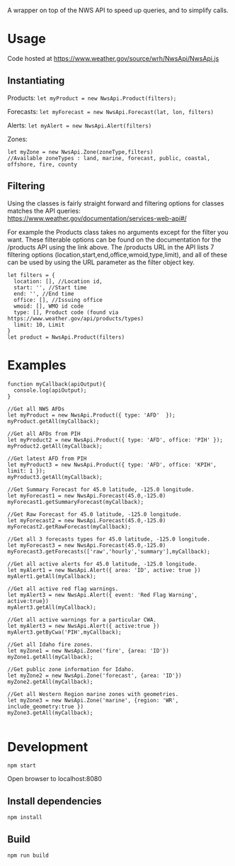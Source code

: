 A wrapper on top of the NWS API to speed up queries, and to simplify calls.

# Usage

Code hosted at https://www.weather.gov/source/wrh/NwsApi/NwsApi.js

## Instantiating

Products:
`let myProduct = new NwsApi.Product(filters);`

Forecasts:
`let myForecast = new NwsApi.Forecast(lat, lon, filters)`

Alerts:
`let myAlert = new NwsApi.Alert(filters)`

Zones:
```
let myZone = new NwsApi.Zone(zoneType,filters)
//Available zoneTypes : land, marine, forecast, public, coastal, offshore, fire, county
```

## Filtering

Using the classes is fairly straight forward and filtering options for classes matches the API queries: https://www.weather.gov/documentation/services-web-api#/

For example the Products class takes no arguments except for the filter you want.  These filterable options can be found on the documentation for the /products API using the link above. The /products URL in the API lists 7 filtering options (location,start,end,office,wmoid,type,limit), and all of these can be used by using the URL parameter as the filter object key.


```
let filters = {
  location: [], //Location id,
  start: '', //Start time
  end: '', //End time
  office: [], //Issuing office
  wmoid: [], WMO id code
  type: [], Product code (found via https://www.weather.gov/api/products/types)
  limit: 10, Limit
}
let product = NwsApi.Product(filters)
```


# Examples

```
function myCallback(apiOutput){
  console.log(apiOutput);
}

//Get all NWS AFDs
let myProduct = new NwsApi.Product({ type: 'AFD'  });
myProduct.getAll(myCallback);

//Get all AFDs from PIH
let myProduct2 = new NwsApi.Product({ type: 'AFD', office: 'PIH' });
myProduct2.getAll(myCallback);

//Get latest AFD from PIH
let myProduct3 = new NwsApi.Product({ type: 'AFD', office: 'KPIH', limit: 1 });
myProduct3.getAll(myCallback);

//Get Summary Forecast for 45.0 latitude, -125.0 longitude.
let myForecast1 = new NwsApi.Forecast(45.0,-125.0)
myForecast1.getSummaryForecast(myCallback);

//Get Raw Forecast for 45.0 latitude, -125.0 longitude.
let myForecast2 = new NwsApi.Forecast(45.0,-125.0)
myForecast2.getRawForecast(myCallback);

//Get all 3 forecasts types for 45.0 latitude, -125.0 longitude.
let myForecast3 = new NwsApi.Forecast(45.0,-125.0)
myForecast3.getForecasts(['raw','hourly','summary'],myCallback);

//Get all active alerts for 45.0 latitude, -125.0 longitude.
let myAlert1 = new NwsApi.Alert({ area: 'ID', active: true })
myAlert1.getAll(myCallback);

//Get all active red flag warnings.
let myAlert3 = new NwsApi.Alert({ event: 'Red Flag Warning', active:true})
myAlert3.getAll(myCallback);

//Get all active warnings for a particular CWA.
let myAlert3 = new NwsApi.Alert({ active:true })
myAlert3.getByCwa('PIH',myCallback);

//Get all Idaho fire zones.
let myZone1 = new NwsApi.Zone('fire', {area: 'ID'})
myZone1.getAll(myCallback);

//Get public zone information for Idaho.
let myZone2 = new NwsApi.Zone('forecast', {area: 'ID'})
myZone2.getAll(myCallback);

//Get all Western Region marine zones with geometries.
let myZone3 = new NwsApi.Zone('marine', {region: 'WR', include_geometry:true })
myZone3.getAll(myCallback);


```



# Development
```
npm start
```
Open browser to localhost:8080

## Install dependencies
```
npm install
```

## Build

```
npm run build
```
